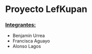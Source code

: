 # Proyecto LefKupan #

### <ins>Integrantes:</ins> ###
-  Benjamín Urrea 
-  Francisca Aguayo 
- Alonso Lagos 

